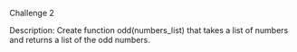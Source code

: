 Challenge 2

Description:
Create function odd(numbers_list) that takes a list of numbers and returns a list of the odd numbers.
